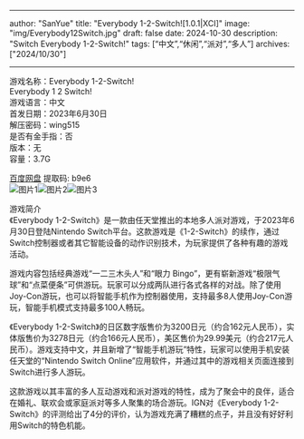 
---
author: "SanYue"
title: "Everybody 1-2-Switch![1.0.1|XCI]"
image: "img/Everybody12Switch.jpg"
draft: false
date: 2024-10-30
description: "Switch Everybody 1-2-Switch!"
tags: [“中文”,“休闲”,“派对”,“多人”]
archives: ["2024/10/30"]

---

游戏名称：Everybody 1-2-Switch!   
Everybody 1 2 Switch!    
游戏语言：中文  
首发日期：2023年6月30日  
解压密码：wing515  
是否有金手指：否  
版本：无   
容量：3.7G

[百度网盘](https://pan.baidu.com/s/1u1_TXluYh0gkuq7fBQFn8g) 提取码: b9e6  
![图片1](img/20006115.jfif)![图片2](img/SCR12.jfif)![图片3](img/everybodyswitch.jpg)  

游戏简介  
《Everybody 1-2-Switch》是一款由任天堂推出的本地多人派对游戏，于2023年6月30日登陆Nintendo Switch平台。这款游戏是《1-2-Switch》的续作，通过Switch控制器或者其它智能设备的动作识别技术，为玩家提供了各种有趣的游戏活动。

游戏内容包括经典游戏“一二三木头人”和“眼力 Bingo”，更有崭新游戏“极限气球”和“点菜便条”可供游玩。玩家可以分成两队进行各式各样的对战。除了使用Joy-Con游玩，也可以将智能手机作为控制器使用，支持最多8人使用Joy-Con游玩，智能手机模式支持最多100人畅玩。

《Everybody 1-2-Switch》的日区数字版售价为3200日元（约合162元人民币），实体版售价为3278日元（约合166元人民币），美区售价为29.99美元（约合217元人民币）。游戏支持中文，并且新增了“智能手机游玩”特性，玩家可以使用手机安装任天堂的“Nintendo Switch Online”应用软件，并通过其中的游戏相关页面连接到Switch进行多人游玩。

这款游戏以其丰富的多人互动游戏和派对游戏的特性，成为了聚会中的良伴，适合在婚礼、联欢会或家庭派对等多人聚集的场合游玩。IGN对《Everybody 1-2-Switch》的评测给出了4分的评价，认为游戏充满了糟糕的点子，并且没有好好利用Switch的特色机能。
